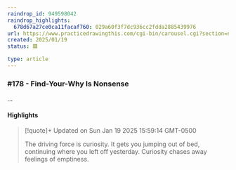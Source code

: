 ```yaml
---
raindrop_id: 949598042
raindrop_highlights:
  678d67a27ce0ca11facaf760: 029a60f3f7dc936cc2fdda2885439976
url: https://www.practicedrawingthis.com/cgi-bin/carousel.cgi?section=newsletter-archive&amp;episode=blog-2024-12-22-findyourwhy-is-nonsense
created: 2025/01/19
status: 🟥

type: article
---
```



### #178 - Find-Your-Why Is Nonsense

...

#### Highlights

> [!quote]+ Updated on Sun Jan 19 2025 15:59:14 GMT-0500
>
> The driving force is curiosity. It gets you jumping out of bed, continuing where you left off yesterday. Curiosity chases away feelings of emptiness.
